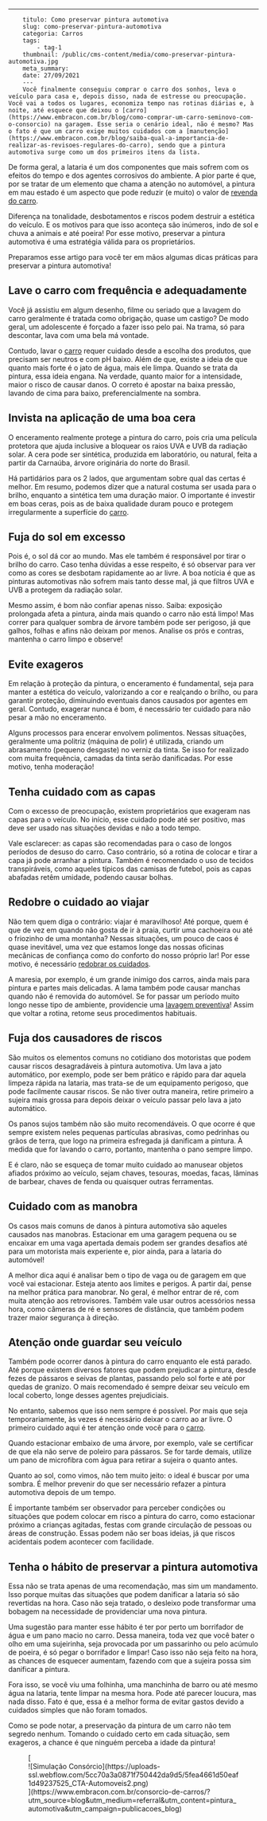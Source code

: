 ---
        titulo: Como preservar pintura automotiva
        slug: como-preservar-pintura-automotiva
        categoria: Carros
        tags:
            - tag-1
        thumbnail: /public/cms-content/media/como-preservar-pintura-automotiva.jpg
        meta_summary: 
        date: 27/09/2021
        ---
        Você finalmente conseguiu comprar o carro dos sonhos, leva o veículo para casa e, depois disso, nada de estresse ou preocupação. Você vai a todos os lugares, economiza tempo nas rotinas diárias e, à noite, até esquece que deixou o [carro](https://www.embracon.com.br/blog/como-comprar-um-carro-seminovo-com-o-consorcio) na garagem. Esse seria o cenário ideal, não é mesmo? Mas o fato é que um carro exige muitos cuidados com a [manutenção](https://www.embracon.com.br/blog/saiba-qual-a-importancia-de-realizar-as-revisoes-regulares-do-carro), sendo que a pintura automotiva surge como um dos primeiros itens da lista.

De forma geral, a lataria é um dos componentes que mais sofrem com os efeitos do tempo e dos agentes corrosivos do ambiente. A pior parte é que, por se tratar de um elemento que chama a atenção no automóvel, a pintura em mau estado é um aspecto que pode reduzir (e muito) o valor de [revenda do carro](https://www.embracon.com.br/blog/os-principais-cuidados-na-hora-de-vender-o-seu-carro).

Diferença na tonalidade, desbotamentos e riscos podem destruir a estética do veículo. E os motivos para que isso aconteça são inúmeros, indo de sol e chuva a animais e até poeira! Por esse motivo, preservar a pintura automotiva é uma estratégia válida para os proprietários.

Preparamos esse artigo para você ter em mãos algumas dicas práticas para preservar a pintura automotiva!

Lave o carro com frequência e adequadamente
-------------------------------------------

Você já assistiu em algum desenho, filme ou seriado que a lavagem do carro geralmente é tratada como obrigação, quase um castigo? De modo geral, um adolescente é forçado a fazer isso pelo pai. Na trama, só para descontar, lava com uma bela má vontade.

Contudo, lavar o [carro](https://www.embracon.com.br/blog/os-melhores-carros-de-luxo-no-brasil) requer cuidado desde a escolha dos produtos, que precisam ser neutros e com pH baixo. Além de que, existe a ideia de que quanto mais forte é o jato de água, mais ele limpa. Quando se trata da pintura, essa ideia engana. Na verdade, quanto maior for a intensidade, maior o risco de causar danos. O correto é apostar na baixa pressão, lavando de cima para baixo, preferencialmente na sombra.

Invista na aplicação de uma boa cera
------------------------------------

O enceramento realmente protege a pintura do carro, pois cria uma película protetora que ajuda inclusive a bloquear os raios UVA e UVB da radiação solar. A cera pode ser sintética, produzida em laboratório, ou natural, feita a partir da Carnaúba, árvore originária do norte do Brasil.

Há partidários para os 2 lados, que argumentam sobre qual das certas é melhor. Em resumo, podemos dizer que a natural costuma ser usada para o brilho, enquanto a sintética tem uma duração maior. O importante é investir em boas ceras, pois as de baixa qualidade duram pouco e protegem irregularmente a superfície do [carro](https://www.embracon.com.br/blog/guia-completo-para-a-compra-do-primeiro-carro).

Fuja do sol em excesso
----------------------

Pois é, o sol dá cor ao mundo. Mas ele também é responsável por tirar o brilho do carro. Caso tenha dúvidas a esse respeito, é só observar para ver como as cores se desbotam rapidamente ao ar livre. A boa notícia é que as pinturas automotivas não sofrem mais tanto desse mal, já que filtros UVA e UVB a protegem da radiação solar.

Mesmo assim, é bom não confiar apenas nisso. Saiba: exposição prolongada afeta a pintura, ainda mais quando o carro não está limpo! Mas correr para qualquer sombra de árvore também pode ser perigoso, já que galhos, folhas e afins não deixam por menos. Analise os prós e contras, mantenha o carro limpo e observe!

Evite exageros
--------------

Em relação à proteção da pintura, o enceramento é fundamental, seja para manter a estética do veículo, valorizando a cor e realçando o brilho, ou para garantir proteção, diminuindo eventuais danos causados por agentes em geral. Contudo, exagerar nunca é bom, é necessário ter cuidado para não pesar a mão no enceramento.

Alguns processos para encerar envolvem polimentos. Nessas situações, geralmente uma politriz (máquina de polir) é utilizada, criando um abrasamento (pequeno desgaste) no verniz da tinta. Se isso for realizado com muita frequência, camadas da tinta serão danificadas. Por esse motivo, tenha moderação!

Tenha cuidado com as capas
--------------------------

Com o excesso de preocupação, existem proprietários que exageram nas capas para o veículo. No início, esse cuidado pode até ser positivo, mas deve ser usado nas situações devidas e não a todo tempo.

Vale esclarecer: as capas são recomendadas para o caso de longos períodos de desuso do carro. Caso contrário, só a rotina de colocar e tirar a capa já pode arranhar a pintura. Também é recomendado o uso de tecidos transpiráveis, como aqueles típicos das camisas de futebol, pois as capas abafadas retêm umidade, podendo causar bolhas.

Redobre o cuidado ao viajar
---------------------------

Não tem quem diga o contrário: viajar é maravilhoso! Até porque, quem é que de vez em quando não gosta de ir à praia, curtir uma cachoeira ou até o friozinho de uma montanha? Nessas situações, um pouco de caos é quase inevitável, uma vez que estamos longe das nossas oficinas mecânicas de confiança como do conforto do nosso próprio lar! Por esse motivo, é necessário [redobrar os cuidados](https://www.embracon.com.br/blog/os-cuidados-que-voce-precisa-ter-na-compra-de-um-carro-usado).

A maresia, por exemplo, é um grande inimigo dos carros, ainda mais para pintura e partes mais delicadas. A lama também pode causar manchas quando não é removida do automóvel. Se for passar um período muito longo nesse tipo de ambiente, providencie uma [lavagem preventiva](https://www.embracon.com.br/blog/saiba-a-importancia-da-higienizacao-automotiva)! Assim que voltar a rotina, retome seus procedimentos habituais.

Fuja dos causadores de riscos
-----------------------------

São muitos os elementos comuns no cotidiano dos motoristas que podem causar riscos desagradáveis à pintura automotiva. Um lava a jato automático, por exemplo, pode ser bem prático e rápido para dar aquela limpeza rápida na lataria, mas trata-se de um equipamento perigoso, que pode facilmente causar riscos. Se não tiver outra maneira, retire primeiro a sujeira mais grossa para depois deixar o veículo passar pelo lava a jato automático.

Os panos sujos também não são muito recomendáveis. O que ocorre é que sempre existem neles pequenas partículas abrasivas, como pedrinhas ou grãos de terra, que logo na primeira esfregada já danificam a pintura. À medida que for lavando o carro, portanto, mantenha o pano sempre limpo.

E é claro, não se esqueça de tomar muito cuidado ao manusear objetos afiados próximo ao veículo, sejam chaves, tesouras, moedas, facas, lâminas de barbear, chaves de fenda ou quaisquer outras ferramentas.

Cuidado com as manobra
----------------------

Os casos mais comuns de danos à pintura automotiva são aqueles causados nas manobras. Estacionar em uma garagem pequena ou se encaixar em uma vaga apertada demais podem ser grandes desafios até para um motorista mais experiente e, pior ainda, para a lataria do automóvel!

A melhor dica aqui é analisar bem o tipo de vaga ou de garagem em que você vai estacionar. Esteja atento aos limites e perigos. A partir daí, pense na melhor prática para manobrar. No geral, é melhor entrar de ré, com muita atenção aos retrovisores. Também vale usar outros acessórios nessa hora, como câmeras de ré e sensores de distância, que também podem trazer maior segurança à direção.

Atenção onde guardar seu veículo
--------------------------------

Também pode ocorrer danos à pintura do carro enquanto ele está parado. Até porque existem diversos fatores que podem prejudicar a pintura, desde fezes de pássaros e seivas de plantas, passando pelo sol forte e até por quedas de granizo. O mais recomendado é sempre deixar seu veículo em local coberto, longe desses agentes prejudiciais.

No entanto, sabemos que isso nem sempre é possível. Por mais que seja temporariamente, às vezes é necessário deixar o carro ao ar livre. O primeiro cuidado aqui é ter atenção onde você para o [carro](https://www.embracon.com.br/blog/4-motivos-para-voce-comprar-um-carro-novo).

Quando estacionar embaixo de uma árvore, por exemplo, vale se certificar de que ela não serve de poleiro para pássaros. Se for tarde demais, utilize um pano de microfibra com água para retirar a sujeira o quanto antes.

Quanto ao sol, como vimos, não tem muito jeito: o ideal é buscar por uma sombra. É melhor prevenir do que ser necessário refazer a pintura automotiva depois de um tempo.

É importante também ser observador para perceber condições ou situações que podem colocar em risco a pintura do carro, como estacionar próximo a crianças agitadas, festas com grande circulação de pessoas ou áreas de construção. Essas podem não ser boas ideias, já que riscos acidentais podem acontecer com facilidade.

Tenha o hábito de preservar a pintura automotiva
------------------------------------------------

Essa não se trata apenas de uma recomendação, mas sim um mandamento. Isso porque muitas das situações que podem danificar a lataria só são revertidas na hora. Caso não seja tratado, o desleixo pode transformar uma bobagem na necessidade de providenciar uma nova pintura.

Uma sugestão para manter esse hábito é ter por perto um borrifador de água e um pano macio no carro. Dessa maneira, toda vez que você bater o olho em uma sujeirinha, seja provocada por um passarinho ou pelo acúmulo de poeira, é só pegar o borrifador e limpar! Caso isso não seja feito na hora, as chances de esquecer aumentam, fazendo com que a sujeira possa sim danificar a pintura.

Fora isso, se você viu uma folhinha, uma manchinha de barro ou até mesmo água na lataria, tente limpar na mesma hora. Pode até parecer loucura, mas nada disso. Fato é que, essa é a melhor forma de evitar gastos devido a cuidados simples que não foram tomados.

Como se pode notar, a preservação da pintura de um carro não tem segredo nenhum. Tomando o cuidado certo em cada situação, sem exageros, a chance é que ninguém perceba a idade da pintura!

<figure class="w-richtext-figure-type-image w-richtext-align-center">[<div>![Simulação Consórcio](https://uploads-ssl.webflow.com/5cc70a3a0871f750442da9d5/5fea4661d50eaf1d49237525_CTA-Automoveis2.png)</div>](https://www.embracon.com.br/consorcio-de-carros/?utm_source=blog&utm_medium=referral&utm_content=pintura_automotiva&utm_campaign=publicacoes_blog)</figure>
        